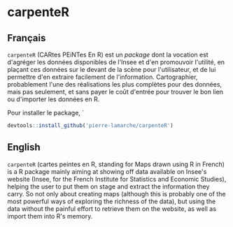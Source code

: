 # carpenteR

## Français

`carpenteR` (CARtes PEiNTes En R) est un _package_ dont la vocation est d'agréger les données disponibles de l'Insee et d'en promouvoir l'utilité, en plaçant ces données sur le devant de la scène pour l'utilisateur, et de lui permettre d'en extraire facilement de l'information. Cartographier, probablement l'une des réalisations les plus complètes pour des données, mais pas seulement, et sans payer le coût d'entrée pour trouver le bon lien ou d'importer les données en R.

Pour installer le package, `

```r
devtools::install_github('pierre-lamarche/carpenteR')
```

## English

`carpenteR` (cartes peintes en R, standing for Maps drawn using R in French) is a R package mainly aiming at showing off data available on Insee's website (Insee, for the French Institute for Statistics and Economic Studies), helping the user to put them on stage and extract the information they carry. So not only about creating maps (although this is probably one of the most powerful ways of exploring the richness of the data), but using the data without the painful effort to retrieve them on the website, as well as import them into R's memory.

